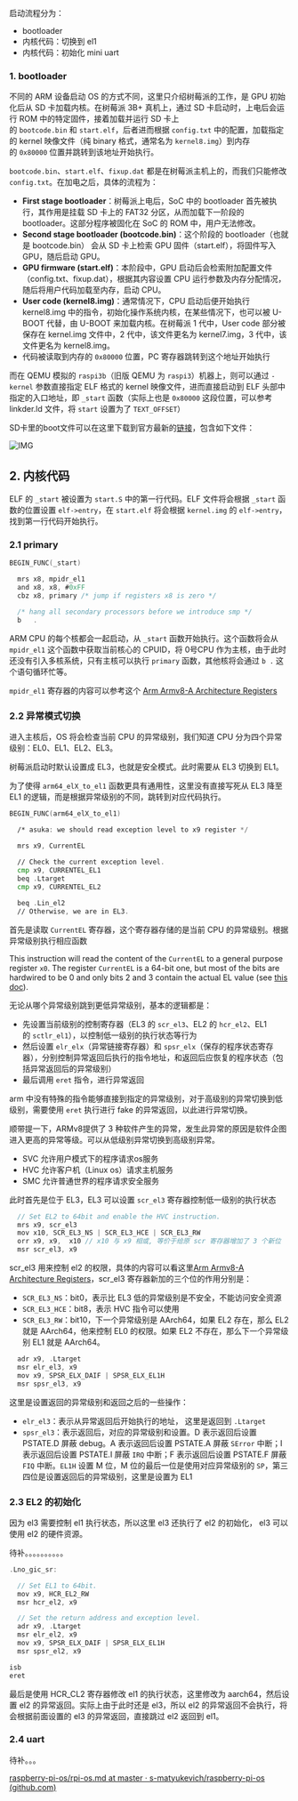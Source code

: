 
启动流程分为：

- bootloader
- 内核代码：切换到 el1
- 内核代码：初始化 mini uart

### 1. bootloader

不同的 ARM 设备启动 OS 的方式不同，这里只介绍树莓派的工作，是 GPU 初始化后从 SD 卡加载内核。在树莓派 3B+ 真机上，通过 SD 卡启动时，上电后会运行 ROM 中的特定固件，接着加载并运行 SD 卡上的 `bootcode.bin` 和 `start.elf`，后者进而根据 `config.txt` 中的配置，加载指定的 kernel 映像文件（纯 binary 格式，通常名为 `kernel8.img`）到内存的 `0x80000` 位置并跳转到该地址开始执行。

`bootcode.bin`、`start.elf`、`fixup.dat` 都是在树莓派主机上的，而我们只能修改 `config.txt`。在加电之后，具体的流程为：

- **First stage bootloader**：树莓派上电后，SoC 中的 bootloader 首先被执行，其作用是挂载 SD 卡上的 FAT32 分区，从而加载下一阶段的 bootloader。这部分程序被固化在 SoC 的 ROM 中，用户无法修改。
- **Second stage bootloader (bootcode.bin)**：这个阶段的 bootloader（也就是 bootcode.bin） 会从 SD 卡上检索 GPU 固件（start.elf），将固件写入 GPU，随后启动 GPU。
- **GPU firmware (start.elf)**：本阶段中，GPU 启动后会检索附加配置文件（config.txt、fixup.dat），根据其内容设置 CPU 运行参数及内存分配情况，随后将用户代码加载至内存，启动 CPU。
- **User code (kernel8.img)**：通常情况下，CPU 启动后便开始执行 kernel8.img 中的指令，初始化操作系统内核，在某些情况下，也可以被 U-BOOT 代替，由 U-BOOT 来加载内核。在树莓派 1 代中，User code 部分被保存在 kernel.img 文件中，2 代中，该文件更名为 kernel7.img，3 代中，该文件更名为 kernel8.img。
- 代码被读取到内存的 `0x80000` 位置，PC 寄存器跳转到这个地址开始执行

而在 QEMU 模拟的 `raspi3b`（旧版 QEMU 为 `raspi3`）机器上，则可以通过 `-kernel` 参数直接指定 ELF 格式的 kernel 映像文件，进而直接启动到 ELF 头部中指定的入口地址，即 `_start` 函数（实际上也是 `0x80000` 这段位置，可以参考 linkder.ld 文件，将 `start` 设置为了 `TEXT_OFFSET`）

SD卡里的boot文件可以在这里下载到官方最新的[链接](https://github.com/raspberrypi/firmware/tree/master/boot)，包含如下文件：

![IMG](https://image-1309461627.cos.ap-nanjing.myqcloud.com/image/markdown/os/f3/clipboard_20230413_090049.png)

## 2. 内核代码

ELF 的 `_start` 被设置为 `start.S` 中的第一行代码。ELF 文件将会根据 `_start` 函数的位置设置 `elf->entry`，在 `start.elf` 将会根据 `kernel.img` 的 `elf->entry`，找到第一行代码开始执行。

### 2.1 primary

```c
BEGIN_FUNC(_start)

  mrs x8, mpidr_el1
  and x8, x8, #0xFF
  cbz x8, primary /* jump if registers x8 is zero */

  /* hang all secondary processors before we introduce smp */
  b   .
```

ARM CPU 的每个核都会一起启动，从 `_start` 函数开始执行。这个函数将会从 `mpidr_el1` 这个函数中获取当前核心的 CPUID，将 0号CPU 作为主核，由于此时还没有引入多核系统，只有主核可以执行 `primary` 函数，其他核将会通过 `b .` 这个语句循环忙等。

`mpidr_el1` 寄存器的内容可以参考这个 [Arm Armv8-A Architecture Registers](https://developer.arm.com/documentation/ddi0595/2021-12/AArch64-Registers/MPIDR-EL1--Multiprocessor-Affinity-Register)

### 2.2 异常模式切换

进入主核后，OS 将会检查当前 CPU 的异常级别，我们知道 CPU 分为四个异常级别：EL0、EL1、EL2、EL3。

树莓派启动时默认设置成 EL3，也就是安全模式。此时需要从 EL3 切换到 EL1。

为了使得 `arm64_elX_to_el1` 函数更具有通用性，这里没有直接写死从 EL3 降至 EL1 的逻辑，而是根据异常级别的不同，跳转到对应代码执行。

```asm
BEGIN_FUNC(arm64_elX_to_el1)

  /* asuka: we should read exception level to x9 register */

  mrs x9, CurrentEL
  
  // Check the current exception level.
  cmp x9, CURRENTEL_EL1
  beq .Ltarget
  cmp x9, CURRENTEL_EL2

  beq .Lin_el2
  // Otherwise, we are in EL3.
```

首先是读取 `CurrentEL` 寄存器，这个寄存器存储的是当前 CPU 的异常级别。根据异常级别执行相应函数

This instruction will read the content of the `CurrentEL` to a general purpose register `x0`. The register `CurrentEL` is a 64-bit one, but most of the bits are hardwired to be 0 and only bits 2 and 3 contain the actual EL value (see [this doc](https://developer.arm.com/docs/ddi0595/h/aarch64-system-registers/currentel)).

无论从哪个异常级别跳到更低异常级别，基本的逻辑都是：

-  先设置当前级别的控制寄存器（EL3 的 `scr_el3`、EL2 的 `hcr_el2`、EL1 的 `sctlr_el1`），以控制低一级别的执行状态等行为
-  然后设置 `elr_elx`（异常链接寄存器）和 `spsr_elx`（保存的程序状态寄存器），分别控制异常返回后执行的指令地址，和返回后应恢复的程序状态（包括异常返回后的异常级别）
-  最后调用 `eret` 指令，进行异常返回

arm 中没有特殊的指令能够直接到指定的异常级别，对于高级别的异常切换到低级别，需要使用 `eret` 执行进行 fake 的异常返回，以此进行异常切换。

顺带提一下，ARMv8提供了 3 种软件产生的异常，发生此异常的原因是软件企图进入更高的异常等级。可以从低级别异常切换到高级别异常。

-   SVC 允许用户模式下的程序请求os服务
-   HVC 允许客户机（Linux os）请求主机服务
-   SMC 允许普通世界的程序请求安全服务

此时首先是位于 EL3，EL3 可以设置 `scr_el3` 寄存器控制低一级别的执行状态

```c
  // Set EL2 to 64bit and enable the HVC instruction.
  mrs x9, scr_el3
  mov x10, SCR_EL3_NS | SCR_EL3_HCE | SCR_EL3_RW
  orr x9, x9,  x10 // x10 与 x9 相或, 等价于给原 scr 寄存器增加了 3 个新位
  msr scr_el3, x9
```

scr_el3 用来控制 el2 的权限，具体的内容可以看这里[Arm Armv8-A Architecture Registers](https://developer.arm.com/documentation/ddi0595/2021-12/AArch64-Registers/SCR-EL3--Secure-Configuration-Register?lang=en)，scr_el3 寄存器新加的三个位的作用分别是：

- `SCR_EL3_NS`：bit0，表示比 EL3 低的异常级别是不安全，不能访问安全资源
- `SCR_EL3_HCE`：bit8，表示 HVC 指令可以使用
- `SCR_EL3_RW`：bit10，下一个异常级别是 AArch64，如果 EL2 存在，那么 EL2 就是 AArch64，他来控制 EL0 的权限。如果 EL2 不存在，那么下一个异常级别 EL1 就是 AArch64。

```c
  adr x9, .Ltarget
  msr elr_el3, x9
  mov x9, SPSR_ELX_DAIF | SPSR_ELX_EL1H
  msr spsr_el3, x9
```

这里是设置返回的异常级别和返回之后的一些操作：

- `elr_el3`：表示从异常返回后开始执行的地址， 这里是返回到 `.Ltarget`
- `spsr_el3`：表示返回后，对应的异常级别和设置。D 表示返回后设置 PSTATE.D 屏蔽 debug。A 表示返回后设置 PSTATE.A 屏蔽 `SError` 中断；I 表示返回后设置 PSTATE.I 屏蔽 `IRQ` 中断；F 表示返回后设置 PSTATE.F 屏蔽 `FIQ` 中断。`EL1H` 设置 M 位，M 位的最后一位是使用对应异常级别的 `SP`，第三四位是设置返回后的异常级别，这里是设置为 EL1

### 2.3 EL2 的初始化

因为 el3 需要控制 el1 执行状态，所以这里 el3 还执行了 el2 的初始化， el3 可以使用 el2 的硬件资源。

待补。。。。。。。。。。


```c
.Lno_gic_sr:

  // Set EL1 to 64bit.
  mov x9, HCR_EL2_RW
  msr hcr_el2, x9

  // Set the return address and exception level.
  adr x9, .Ltarget
  msr elr_el2, x9
  mov x9, SPSR_ELX_DAIF | SPSR_ELX_EL1H
  msr spsr_el2, x9

isb
eret
```

最后是使用 HCR_CL2 寄存器修改 el1 的执行状态，这里修改为 aarch64，然后设置 el2 的异常返回。实际上由于此时还是 el3，所以 el2 的异常返回不会执行，将会根据前面设置的 el3 的异常返回，直接跳过 el2 返回到 el1。

### 2.4 uart

待补。。。

[raspberry-pi-os/rpi-os.md at master · s-matyukevich/raspberry-pi-os (github.com)](https://github.com/s-matyukevich/raspberry-pi-os/blob/master/translations/zh-cn/lesson01/rpi-os.md)